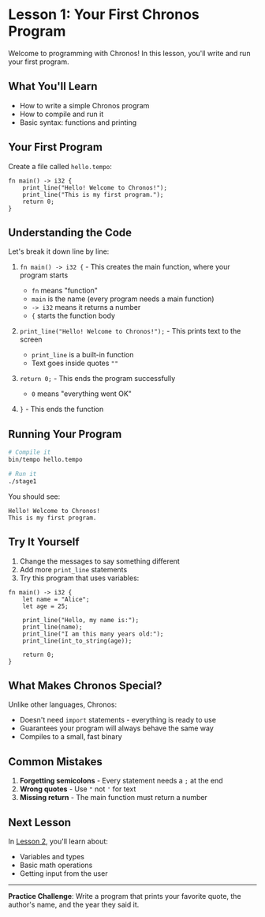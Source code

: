 # Lesson 1: Your First Chronos Program

Welcome to programming with Chronos! In this lesson, you'll write and run your first program.

## What You'll Learn

- How to write a simple Chronos program
- How to compile and run it
- Basic syntax: functions and printing

## Your First Program

Create a file called `hello.tempo`:

```tempo
fn main() -> i32 {
    print_line("Hello! Welcome to Chronos!");
    print_line("This is my first program.");
    return 0;
}
```

## Understanding the Code

Let's break it down line by line:

1. `fn main() -> i32 {` - This creates the main function, where your program starts
   - `fn` means "function"
   - `main` is the name (every program needs a main function)
   - `-> i32` means it returns a number
   - `{` starts the function body

2. `print_line("Hello! Welcome to Chronos!");` - This prints text to the screen
   - `print_line` is a built-in function
   - Text goes inside quotes `""`

3. `return 0;` - This ends the program successfully
   - `0` means "everything went OK"

4. `}` - This ends the function

## Running Your Program

```bash
# Compile it
bin/tempo hello.tempo

# Run it
./stage1
```

You should see:
```
Hello! Welcome to Chronos!
This is my first program.
```

## Try It Yourself

1. Change the messages to say something different
2. Add more `print_line` statements
3. Try this program that uses variables:

```tempo
fn main() -> i32 {
    let name = "Alice";
    let age = 25;
    
    print_line("Hello, my name is:");
    print_line(name);
    print_line("I am this many years old:");
    print_line(int_to_string(age));
    
    return 0;
}
```

## What Makes Chronos Special?

Unlike other languages, Chronos:
- Doesn't need `import` statements - everything is ready to use
- Guarantees your program will always behave the same way
- Compiles to a small, fast binary

## Common Mistakes

1. **Forgetting semicolons** - Every statement needs a `;` at the end
2. **Wrong quotes** - Use `"` not `'` for text
3. **Missing return** - The main function must return a number

## Next Lesson

In [Lesson 2](lesson2.md), you'll learn about:
- Variables and types
- Basic math operations
- Getting input from the user

---

**Practice Challenge**: Write a program that prints your favorite quote, the author's name, and the year they said it.